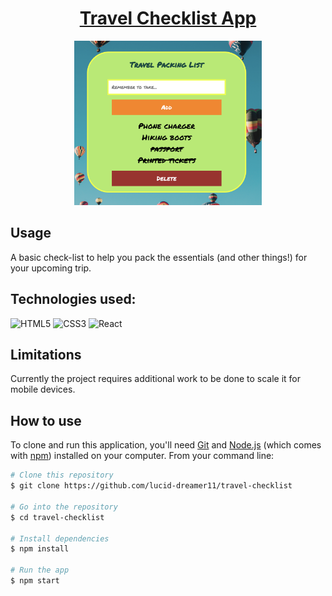 <h1 align="center"><a href="https://travel-checklist-app.netlify.app/"><strong>Travel Checklist App</strong></a></h1>
<p align="center">
  <img src="assets/demo.png" width="300" alt="demo">
</p>

## Usage
A basic check-list to help you pack the essentials (and other things!) for your upcoming trip.

## Technologies used:

![HTML5](https://img.shields.io/badge/html5-%23E34F26.svg?style=for-the-badge&logo=html5&logoColor=white)
![CSS3](https://img.shields.io/badge/css3-%231572B6.svg?style=for-the-badge&logo=css3&logoColor=white)
![React](https://img.shields.io/badge/react-%2320232a.svg?style=for-the-badge&logo=react&logoColor=%2361DAFB)

## Limitations
Currently the project requires additional work to be done to scale it for mobile devices.

## How to use 
To clone and run this application, you'll need [Git](https://git-scm.com) and [Node.js](https://nodejs.org/en/download/) (which comes with [npm](http://npmjs.com)) installed on your computer. From your command line:

```bash
# Clone this repository
$ git clone https://github.com/lucid-dreamer11/travel-checklist

# Go into the repository
$ cd travel-checklist

# Install dependencies
$ npm install

# Run the app
$ npm start
```
